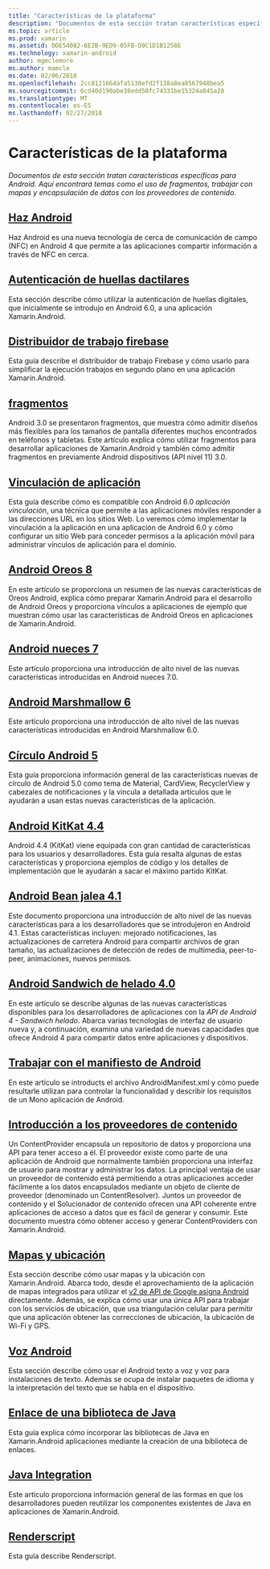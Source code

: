 ```yaml
---
title: "Características de la plataforma"
description: "Documentos de esta sección tratan características específicas para Android. Aquí encontrará temas como el uso de fragmentos, trabajar con mapas y encapsulación de datos con los proveedores de contenido."
ms.topic: article
ms.prod: xamarin
ms.assetid: DDE54082-6E2B-9ED9-05FB-D9C1D1B1258E
ms.technology: xamarin-android
author: mgmclemore
ms.author: mamcle
ms.date: 02/06/2018
ms.openlocfilehash: 2cc8121664afa5130efd2f138a8ea8567948bea5
ms.sourcegitcommit: 6cd40d190abe38edd50fc74331be15324a845a28
ms.translationtype: MT
ms.contentlocale: es-ES
ms.lasthandoff: 02/27/2018
---
```

# <a name="platform-features"></a>Características de la plataforma

_Documentos de esta sección tratan características específicas para Android. Aquí encontrará temas como el uso de fragmentos, trabajar con mapas y encapsulación de datos con los proveedores de contenido._

## <a name="android-beamandroidplatformandroid-beammd"></a>[Haz Android](~/android/platform/android-beam.md)

Haz Android es una nueva tecnología de cerca de comunicación de campo (NFC) en Android 4 que permite a las aplicaciones compartir información a través de NFC en cerca.

## <a name="fingerprint-authenticationandroidplatformfingerprint-authenticationindexmd"></a>[Autenticación de huellas dactilares](~/android/platform/fingerprint-authentication/index.md)

Esta sección describe cómo utilizar la autenticación de huellas digitales, que inicialmente se introdujo en Android 6.0, a una aplicación Xamarin.Android.


## <a name="firebase-job-dispatcherandroidplatformfirebase-job-dispatchermd"></a>[Distribuidor de trabajo firebase](~/android/platform/firebase-job-dispatcher.md)

Esta guía describe el distribuidor de trabajo Firebase y cómo usarlo para simplificar la ejecución trabajos en segundo plano en una aplicación Xamarin.Android.



##  <a name="fragmentsandroidplatformfragmentsindexmd"></a>[fragmentos](~/android/platform/fragments/index.md)

Android 3.0 se presentaron fragmentos, que muestra cómo admitir diseños más flexibles para los tamaños de pantalla diferentes muchos encontrados en teléfonos y tabletas. Este artículo explica cómo utilizar fragmentos para desarrollar aplicaciones de Xamarin.Android y también cómo admitir fragmentos en previamente Android dispositivos (API nivel 11) 3.0. 



## <a name="app-linkingandroidplatformapp-linkingmd"></a>[Vinculación de aplicación](~/android/platform/app-linking.md)

Esta guía describe cómo es compatible con Android 6.0 _aplicación vinculación_, una técnica que permite a las aplicaciones móviles responder a las direcciones URL en los sitios Web. Lo veremos cómo implementar la vinculación a la aplicación en una aplicación de Android 6.0 y cómo configurar un sitio Web para conceder permisos a la aplicación móvil para administrar vínculos de aplicación para el dominio.



##  <a name="android-8-oreoandroidplatformoreomd"></a>[Android Oreos 8](~/android/platform/oreo.md)

En este artículo se proporciona un resumen de las nuevas características de Oreos Android, explica cómo preparar Xamarin.Android para el desarrollo de Android Oreos y proporciona vínculos a aplicaciones de ejemplo que muestran cómo usar las características de Android Oreos en aplicaciones de Xamarin.Android.



##  <a name="android-7-nougatandroidplatformnougatmd"></a>[Android nueces 7](~/android/platform/nougat.md)

Este artículo proporciona una introducción de alto nivel de las nuevas características introducidas en Android nueces 7.0.




##  <a name="android-6-marshmallowandroidplatformmarshmallowmd"></a>[Android Marshmallow 6](~/android/platform/marshmallow.md)

Este artículo proporciona una introducción de alto nivel de las nuevas características introducidas en Android Marshmallow 6.0.




##  <a name="android-5-lollipopandroidplatformlollipopmd"></a>[Círculo Android 5](~/android/platform/lollipop.md)

Esta guía proporciona información general de las características nuevas de círculo de Android 5.0 como tema de Material, CardView, RecyclerView y cabezales de notificaciones y la vincula a detallada artículos que le ayudarán a usan estas nuevas características de la aplicación. 



##  <a name="android-44-kitkatandroidplatformkitkatmd"></a>[Android KitKat 4.4](~/android/platform/kitkat.md)

Android 4.4 (KitKat) viene equipada con gran cantidad de características para los usuarios y desarrolladores. Esta guía resalta algunas de estas características y proporciona ejemplos de código y los detalles de implementación que le ayudarán a sacar el máximo partido KitKat. 




##  <a name="android-41-jelly-beanandroidplatformjelly-beanmd"></a>[Android Bean jalea 4.1](~/android/platform/jelly-bean.md)

Este documento proporciona una introducción de alto nivel de las nuevas características para a los desarrolladores que se introdujeron en Android 4.1. Estas características incluyen: mejorado notificaciones, las actualizaciones de carretera Android para compartir archivos de gran tamaño, las actualizaciones de detección de redes de multimedia, peer-to-peer, animaciones, nuevos permisos. 



##  <a name="android-40-ice-cream-sandwichandroidplatformice-cream-sandwichmd"></a>[Android Sandwich de helado 4.0](~/android/platform/ice-cream-sandwich.md)

En este artículo se describe algunas de las nuevas características disponibles para los desarrolladores de aplicaciones con la *API de Android 4 - Sandwich helado*. Abarca varias tecnologías de interfaz de usuario nueva y, a continuación, examina una variedad de nuevas capacidades que ofrece Android 4 para compartir datos entre aplicaciones y dispositivos. 


##  <a name="working-with-the-android-manifestandroid-manifestmd"></a>[Trabajar con el manifiesto de Android](android-manifest.md)

En este artículo se introducts el archivo AndroidManifest.xml y cómo puede resultarle utilizan para controlar la funcionalidad y describir los requisitos de un Mono aplicación de Android.


##  <a name="introduction-to-content-providersandroidplatformcontent-providersindexmd"></a>[Introducción a los proveedores de contenido](~/android/platform/content-providers/index.md)

Un ContentProvider encapsula un repositorio de datos y proporciona una API para tener acceso a él. El proveedor existe como parte de una aplicación de Android que normalmente también proporciona una interfaz de usuario para mostrar y administrar los datos. La principal ventaja de usar un proveedor de contenido está permitiendo a otras aplicaciones acceder fácilmente a los datos encapsulados mediante un objeto de cliente de proveedor (denominado un ContentResolver). Juntos un proveedor de contenido y el Solucionador de contenido ofrecen una API coherente entre aplicaciones de acceso a datos que es fácil de generar y consumir. Este documento muestra cómo obtener acceso y generar ContentProviders con Xamarin.Android. 



##  <a name="maps-and-locationandroidplatformmaps-and-locationindexmd"></a>[Mapas y ubicación](~/android/platform/maps-and-location/index.md)

Esta sección describe cómo usar mapas y la ubicación con Xamarin.Android. Abarca todo, desde el aprovechamiento de la aplicación de mapas integrados para utilizar el [v2 de API de Google asigna Android](https://developers.google.com/maps/documentation/android/) directamente. Además, se explica cómo usar una única API para trabajar con los servicios de ubicación, que usa triangulación celular para permitir que una aplicación obtener las correcciones de ubicación, la ubicación de Wi-Fi y GPS. 



## <a name="android-speechandroidplatformspeechmd"></a>[Voz Android](~/android/platform/speech.md)

Esta sección describe cómo usar el Android texto a voz y voz para instalaciones de texto. Además se ocupa de instalar paquetes de idioma y la interpretación del texto que se habla en el dispositivo. 


##  <a name="binding-a-java-librarybinding-java-libraryindexmd"></a>[Enlace de una biblioteca de Java](binding-java-library/index.md)

Esta guía explica cómo incorporar las bibliotecas de Java en Xamarin.Android aplicaciones mediante la creación de una biblioteca de enlaces.

##  <a name="java-integrationjava-integrationindexmd"></a>[Java Integration](java-integration/index.md)

Este artículo proporciona información general de las formas en que los desarrolladores pueden reutilizar los componentes existentes de Java en aplicaciones de Xamarin.Android.

##  <a name="renderscriptrenderscriptmd"></a>[Renderscript](renderscript.md)

Esta guía describe Renderscript.